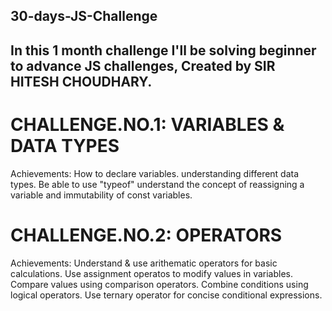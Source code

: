 ## 30-days-JS-Challenge

## In this 1 month challenge I'll be solving beginner to advance JS challenges, Created by SIR HITESH CHOUDHARY.

# CHALLENGE.NO.1: VARIABLES & DATA TYPES
  Achievements:   How to declare variables.
                  understanding different data types.
                  Be able to use "typeof" 
                  understand the concept of reassigning a variable and immutability of const variables.

# CHALLENGE.NO.2: OPERATORS
  Achievements:   Understand & use arithematic operators for basic calculations.
                  Use assignment operatos to modify values in variables.
                  Compare values using comparison operators.
                  Combine conditions using logical operators.
                  Use ternary operator for concise conditional expressions.


